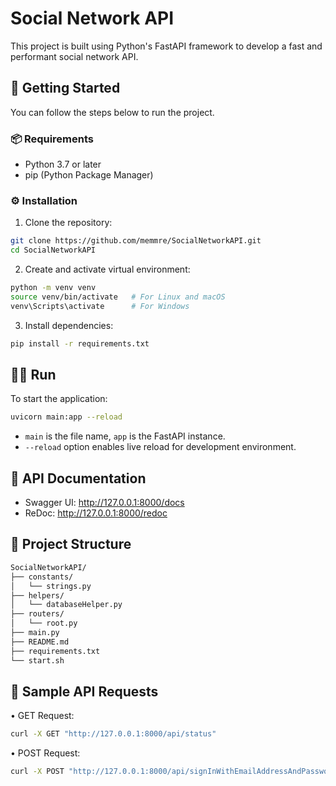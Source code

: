 # Social Network API

This project is built using Python's FastAPI framework to develop a fast and performant social network API.

## 🚀 Getting Started

You can follow the steps below to run the project.

### 📦 Requirements

- Python 3.7 or later
- pip (Python Package Manager)

### ⚙️ Installation

1. Clone the repository:
```bash
git clone https://github.com/memmre/SocialNetworkAPI.git
cd SocialNetworkAPI
```

2.	Create and activate virtual environment:
```bash
python -m venv venv
source venv/bin/activate   # For Linux and macOS
venv\Scripts\activate      # For Windows
```

3.	Install dependencies:
```bash
pip install -r requirements.txt
```

## 🏃‍♂️ Run

To start the application:

```bash
uvicorn main:app --reload
````

- ```main``` is the file name, ```app``` is the FastAPI instance.
- ```--reload``` option enables live reload for development environment.

## 🔗 API Documentation
- Swagger UI: http://127.0.0.1:8000/docs
- ReDoc: http://127.0.0.1:8000/redoc

## 📂 Project Structure
```bash
SocialNetworkAPI/
├── constants/
│   └── strings.py
├── helpers/
│   └── databaseHelper.py
├── routers/
│   └── root.py
├── main.py
├── README.md
├── requirements.txt
└── start.sh
```

## 📝 Sample API Requests
• GET Request:
```bash
curl -X GET "http://127.0.0.1:8000/api/status"
```
• POST Request:
```bash
curl -X POST "http://127.0.0.1:8000/api/signInWithEmailAddressAndPassword/" -H "Content-Type: application/json" -d '{"emailAddress": "johndoe@example.com", "password": "Passw0rd!"}'
```
